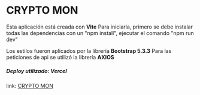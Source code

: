 
# CRYPTO MON
Esta aplicación está creada con **Vite**
Para iniciarla, primero se debe instalar todas las dependencias con un "npm install",
ejecutar el comando "npm run dev"

Los estilos fueron aplicados por la librería **Bootstrap 5.3.3**
Para las peticiones de api se utilizó la librería **AXIOS**

##### Deploy utilizado: **Vercel** 
link:  [CRYPTO MON](https://crypto-mon-two.vercel.app/)
